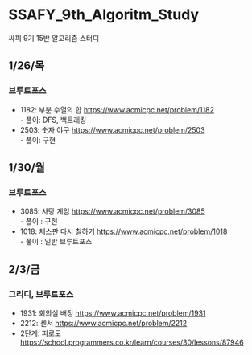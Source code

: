 # SSAFY_9th_Algoritm_Study
싸피 9기 15반 알고리즘 스터디

## 1/26/목
### 브루트포스
- 1182: 부분 수열의 합 https://www.acmicpc.net/problem/1182 <br> - 풀이: DFS, 백트래킹
- 2503: 숫자 야구 https://www.acmicpc.net/problem/2503 <br> - 풀이: 구현

## 1/30/월
### 브루트포스
- 3085: 사탕 게임 https://www.acmicpc.net/problem/3085 <br> - 풀이 : 구현
- 1018: 체스판 다시 칠하기 https://www.acmicpc.net/problem/1018 <br> - 풀이 : 일반 브루트포스

## 2/3/금
### 그리디, 브루트포스
- 1931: 회의실 배정 https://www.acmicpc.net/problem/1931
- 2212: 센서 https://www.acmicpc.net/problem/2212
- 2단계: 피로도 https://school.programmers.co.kr/learn/courses/30/lessons/87946
